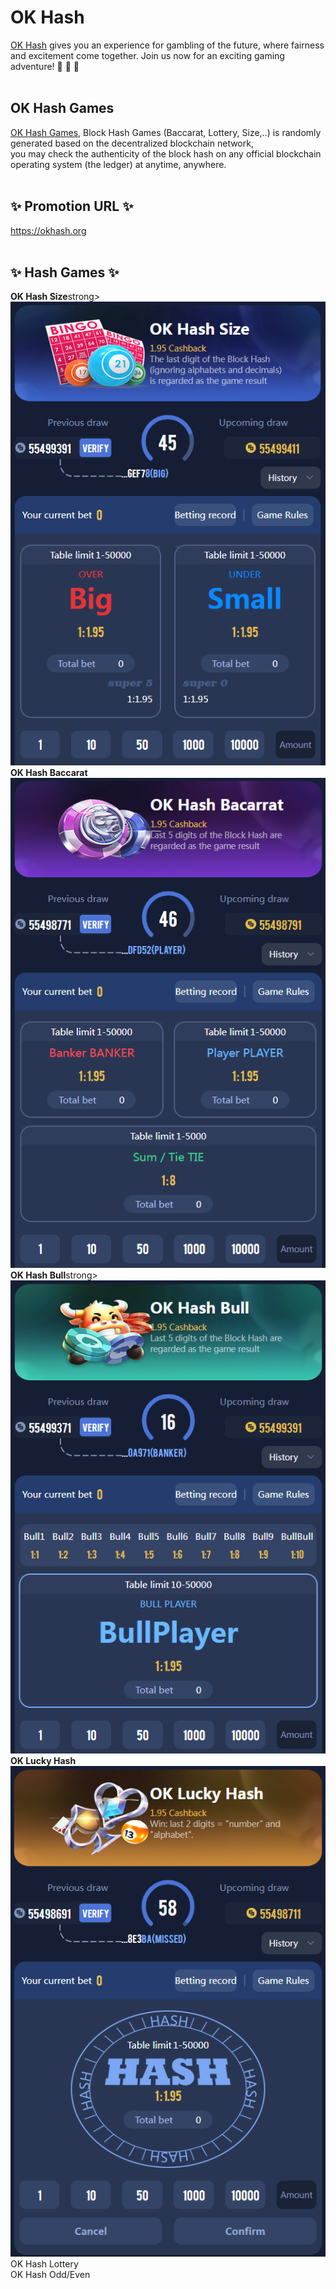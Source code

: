 <h1>OK Hash</h1>
<a href="https://okhash.org" title="OK Hash">OK Hash</a> gives you an experience for gambling of the future, where fairness and excitement come together. Join us now for an exciting gaming adventure! 👋 👋 👋<br><br>

<h2>OK Hash Games</h2>
<a href="https://okhash.org" title="OK Hash Games">OK Hash Games</a>, Block Hash Games (Baccarat, Lottery, Size,..) is randomly generated based on the decentralized blockchain network,<br>
you may check the authenticity of the block hash on any official blockchain operating system (the ledger) at anytime, anywhere.<br><br>

<h2>✨ Promotion URL ✨</h2>
<a href="https://okhash.org" title="OK Hash">https://okhash.org</a><br><br>

<h2>✨ Hash Games ✨</h2>
<strong>OK Hash Size</strong>strong><br>
<img src="https://github.com/okb-hash/okhash/blob/main/OK-Hash-Size.PNG?raw=true"><br>
<strong>OK Hash Baccarat</strong><br>
<img src="https://github.com/okb-hash/okhash/blob/main/OK-Hash-Baccarat.PNG?raw=true"><br>
<strong>OK Hash Bull</strong>strong><br>
<img src=https://github.com/okb-hash/okhash/blob/main/OK-Hash-Bull.PNG?raw=true"><br>
<strong>OK Lucky Hash</strong><br>
<img src=https://github.com/okb-hash/okhash/blob/main/OK-Lucky-Hash.PNG?raw=true"><br>
OK Hash Lottery<br>
OK Hash Odd/Even<br>
